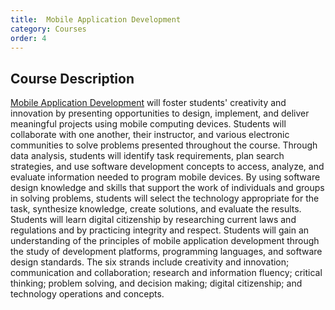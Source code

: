 ```yaml
---
title: 	Mobile Application Development
category: Courses
order: 4
---
```

## Course Description

[Mobile Application Development](https://texreg.sos.state.tx.us/public/readtac$ext.TacPage?sl=R&app=9&p_dir=&p_rloc=&p_tloc=&p_ploc=&pg=1&p_tac=&ti=19&pt=2&ch=127&rl=768) will foster students' creativity and innovation by presenting opportunities to design, implement, and deliver meaningful projects using mobile computing devices. Students will collaborate with one another, their instructor, and various electronic communities to solve problems presented throughout the course. Through data analysis, students will identify task requirements, plan search strategies, and use software development concepts to access, analyze, and evaluate information needed to program mobile devices. By using software design knowledge and skills that support the work of individuals and groups in solving problems, students will select the technology appropriate for the task, synthesize knowledge, create solutions, and evaluate the results. Students will learn digital citizenship by researching current laws and regulations and by practicing integrity and respect. Students will gain an understanding of the principles of mobile application development through the study of development platforms, programming languages, and software design standards. The six strands include creativity and innovation; communication and collaboration; research and information fluency; critical thinking; problem solving, and decision making; digital citizenship; and technology operations and concepts.